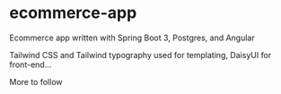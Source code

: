 # ecommerce-app
 Ecommerce app written with Spring Boot 3, Postgres, and Angular

Tailwind CSS and Tailwind typography used for templating, DaisyUI for front-end...

More to follow

